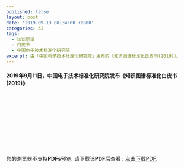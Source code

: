 ```yaml
---
published: false
layout: post
date: '2019-09-13 08:34:00 +0800'
categories: AI
tags:
  - 知识图谱
  - 白皮书
  - 中国电子技术标准化研究院
excerpt: 由「中国电子技术标准化研究院」发布的《知识图谱标准化白皮书(2019)》。
---
```


#### 2019年9月11日，中国电子技术标准化研究院发布《知识图谱标准化白皮书(2019)》


<object data="https://www.bobinsun.cn/assets/pdf/2019知识图谱标准化白皮书.pdf" type="application/pdf" width="100%" height="700px">
    <embed src="https://www.bobinsun.cn/assets/pdf/2019知识图谱标准化白皮书.pdf">
        <p>您的浏览器不支持<b>PDFs</b>预览. 请下载该<b>PDF</b>后查看 : <a href="https://www.bobinsun.cn/assets/pdf/2019知识图谱标准化白皮书.pdf">点击下载PDF</a>.</p>
</object>
